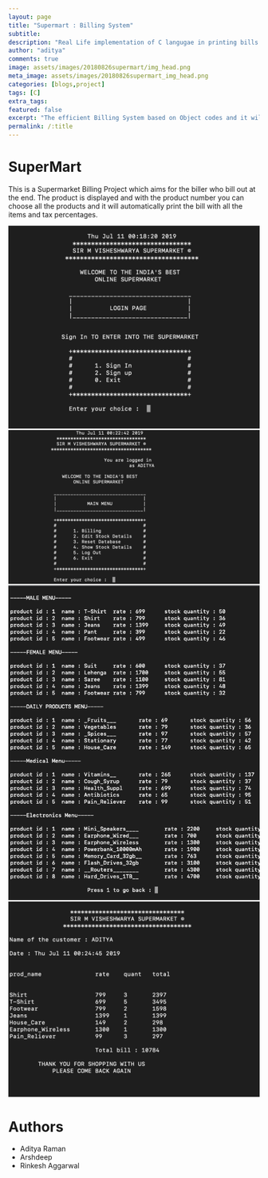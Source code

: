 ```yaml
---
layout: page
title: "Supermart : Billing System"
subtitle: 
description: "Real Life implementation of C langugae in printing bills in supermarkets"
author: "aditya"
comments: true
image: assets/images/20180826supermart/img_head.png
meta_image: assets/images/20180826supermart_img_head.png
categories: [blogs,project]
tags: [C]
extra_tags:
featured: false
excerpt: "The efficient Billing System based on Object codes and it will print the bill with all the items and tax percentages."
permalink: /:title
---
```


# SuperMart

This is a Supermarket Billing Project which aims for the biller who bill out at the end. The product is displayed and with the product number you can choose all the products and it will automatically print the bill with all the items and tax percentages.

<img class="image fit" src="/assets/images/20180826supermart/img_begin.png" />

<img class="image fit" src="/assets/images/20180826supermart/img_main.png" />

<img class="image fit" src="/assets/images/20180826supermart/img_stock.png" />

<img class="image fit" src="/assets/images/20180826supermart/img_bill.png" />


# Authors
- Aditya Raman
- Arshdeep
- Rinkesh Aggarwal

